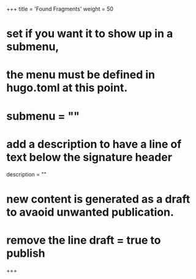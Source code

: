 +++
title = 'Found Fragments'
weight = 50
# set if you want it to show up in a submenu, 
# the menu must be defined in hugo.toml at this point.
# submenu = ""

# add a description to have a line of text below the signature header
description = ""

# new content is generated as a draft to avaoid unwanted publication.
# remove the line draft = true to publish
+++

